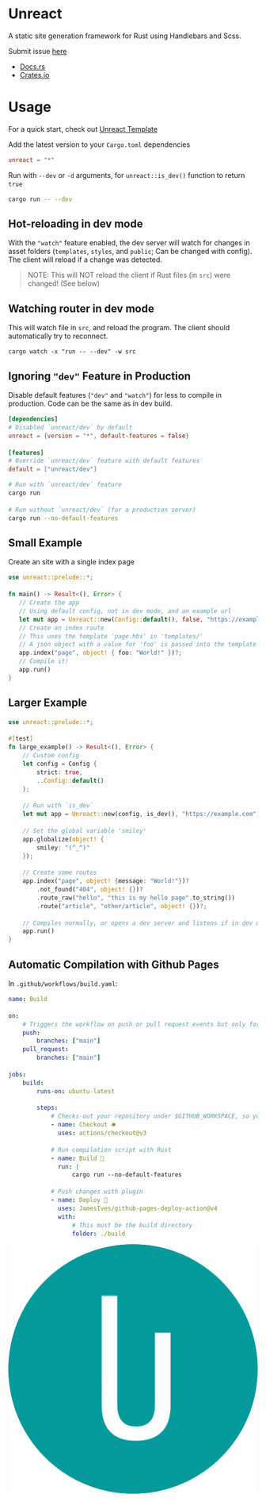 # Unreact

A static site generation framework for Rust using Handlebars and Scss.

Submit issue [here](https://github.com/darccyy/unreact/issues/new)

-   [Docs.rs](https://docs.rs/unreact)
-   [Crates.io](https://crates.io/crates/unreact)

# Usage

For a quick start, check out [Unreact Template](https://github.com/darccyy/unreact-template)

Add the latest version to your `Cargo.toml` dependencies

```toml
unreact = "*"
```

Run with `--dev` or `-d` arguments, for `unreact::is_dev()` function to return `true`

```bash
cargo run -- --dev
```

## Hot-reloading in dev mode

With the `"watch"` feature enabled, the dev server will watch for changes in asset folders (`templates`, `styles`, and `public`; Can be changed with config).
The client will reload if a change was detected.

> NOTE: This will NOT reload the client if Rust files (in `src`) were changed! (See below)

## Watching router in dev mode

This will watch file in `src`, and reload the program. The client should automatically try to reconnect.

```
cargo watch -x "run -- --dev" -w src
```

## Ignoring `"dev"` Feature in Production

Disable default features (`"dev"` and `"watch"`) for less to compile in production.
Code can be the same as in dev build.

```toml
[dependencies]
# Disabled `unreact/dev` by default
unreact = {version = "*", default-features = false}

[features]
# Override `unreact/dev` feature with default features
default = ["unreact/dev"]
```

```bash
# Run with `unreact/dev` feature
cargo run

# Run without `unreact/dev` (for a production server)
cargo run --no-default-features
```

## Small Example

Create an site with a single index page

```rust
use unreact::prelude::*;

fn main() -> Result<(), Error> {
   // Create the app
   // Using default config, not in dev mode, and an example url
   let mut app = Unreact::new(Config::default(), false, "https://example.com")?;
   // Create an index route
   // This uses the template 'page.hbs' in 'templates/'
   // A json object with a value for 'foo' is passed into the template
   app.index("page", object! { foo: "World!" })?;
   // Compile it!
   app.run()
}
```

## Larger Example

```rust
use unreact::prelude::*;

#[test]
fn large_example() -> Result<(), Error> {
    // Custom config
    let config = Config {
        strict: true,
        ..Config::default()
    };

    // Run with `is_dev`
    let mut app = Unreact::new(config, is_dev(), "https://example.com")?;

    // Set the global variable 'smiley'
    app.globalize(object! {
        smiley: "(^_^)"
    });

    // Create some routes
    app.index("page", object! {message: "World!"})?
        .not_found("404", object! {})?
        .route_raw("hello", "this is my hello page".to_string())
        .route("article", "other/article", object! {})?;

    // Compiles normally, or opens a dev server and listens if in dev mode
    app.run()
}
```

## Automatic Compilation with Github Pages

In `.github/workflows/build.yaml`:

```yaml
name: Build

on:
    # Triggers the workflow on push or pull request events but only for the "main" branch
    push:
        branches: ["main"]
    pull_request:
        branches: ["main"]

jobs:
    build:
        runs-on: ubuntu-latest

        steps:
            # Checks-out your repository under $GITHUB_WORKSPACE, so your job can access it
            - name: Checkout 🛎️
              uses: actions/checkout@v3

            # Run compilation script with Rust
            - name: Build 🔧
              run: |
                  cargo run --no-default-features

            # Push changes with plugin
            - name: Deploy 🚀
              uses: JamesIves/github-pages-deploy-action@v4
              with:
                  # This must be the build directory
                  folder: ./build
```

![Unreact Icon](./icon.png)
